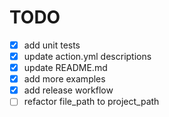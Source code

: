 # TODO

- [x] add unit tests
- [x] update action.yml descriptions
- [x] update README.md
- [x] add more examples
- [x] add release workflow
- [ ] refactor file_path to project_path
